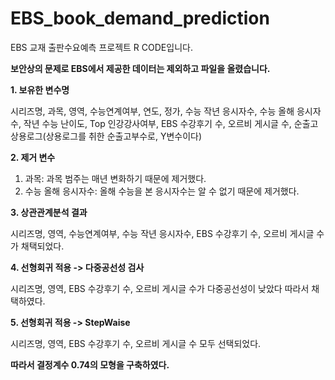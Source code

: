 # EBS_book_demand_prediction
EBS 교재 출판수요예측 프로젝트 R CODE입니다.

**보안상의 문제로 EBS에서 제공한 데이터는 제외하고 파일을 올렸습니다.**

**1. 보유한 변수명**

시리즈명, 과목, 영역, 수능연계여부, 연도, 정가, 수능 작년 응시자수, 수능 올해 응시자수, 작년 수능 난이도, Top 인강강사여부, 
EBS 수강후기 수, 오르비 게시글 수, 순출고상용로그(상용로그를 취한 순출고부수로, Y변수이다)

**2. 제거 변수**

1) 과목: 과목 범주는 매년 변화하기 때문에 제거했다.
2) 수능 올해 응시자수: 올해 수능을 본 응시자수는 알 수 없기 때문에 제거했다.

**3. 상관관계분석 결과**

시리즈명, 영역, 수능연계여부, 수능 작년 응시자수, EBS 수강후기 수, 오르비 게시글 수가 채택되었다.

**4. 선형회귀 적용 -> 다중공선성 검사**

시리즈명, 영역, EBS 수강후기 수, 오르비 게시글 수가 다중공선성이 낮았다 따라서 채택하였다.

**5. 선형회귀 적용 -> StepWaise**

시리즈명, 영역, EBS 수강후기 수, 오르비 게시글 수 모두 선택되었다.

**따라서 결정계수 0.74의 모형을 구축하였다.**
